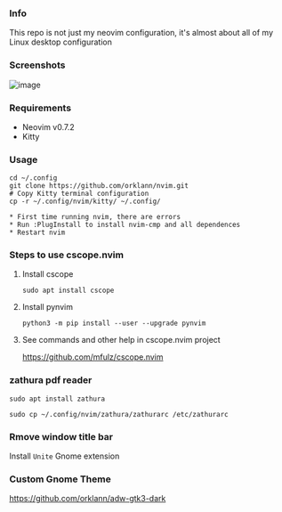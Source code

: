 ### Info
This repo is not just my neovim configuration, it's almost about all of my Linux desktop configuration

### Screenshots
![image](https://i.ibb.co/LCG97p0/nvim-screenshot.png)

### Requirements
* Neovim v0.7.2
* Kitty

### Usage
   ```shell
   cd ~/.config
   git clone https://github.com/orklann/nvim.git
   # Copy Kitty terminal configuration
   cp -r ~/.config/nvim/kitty/ ~/.config/
   ```
   
    * First time running nvim, there are errors
    * Run :PlugInstall to install nvim-cmp and all dependences
    * Restart nvim

### Steps to use cscope.nvim

1. Install cscope
    ```shell
    sudo apt install cscope
    ```

2. Install pynvim 
    ```shell
    python3 -m pip install --user --upgrade pynvim
    ```

3. See commands and other help in cscope.nvim project

   https://github.com/mfulz/cscope.nvim

### zathura pdf reader
   ```shell
   sudo apt install zathura
   ```
   
   ```shell
   sudo cp ~/.config/nvim/zathura/zathurarc /etc/zathurarc
   ```
   
### Rmove window title bar

Install `Unite` Gnome extension

### Custom Gnome Theme
https://github.com/orklann/adw-gtk3-dark

